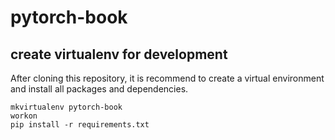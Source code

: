 # pytorch-book

## create virtualenv for development
After cloning this repository, it is recommend to create a virtual environment and install all packages and dependencies.

```shell
mkvirtualenv pytorch-book
workon
pip install -r requirements.txt
```